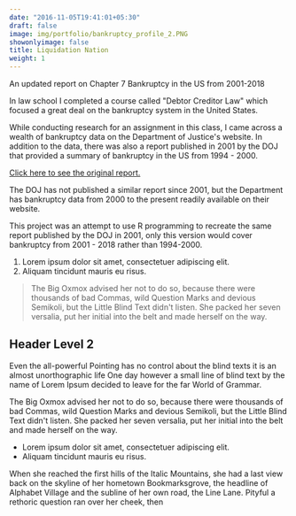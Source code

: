 ```yaml
---
date: "2016-11-05T19:41:01+05:30"
draft: false
image: img/portfolio/bankruptcy_profile_2.PNG
showonlyimage: false
title: Liquidation Nation
weight: 1
---
```


An updated report on Chapter 7 Bankruptcy in the US from 2001-2018
<!--more-->

In law school I completed a course called "Debtor Creditor Law" which focused a great deal on the  bankruptcy system in the United States. 

While conducting research for an assignment in this class, I came across a wealth of bankruptcy data on the Department of Justice's website. In addition to the data, there was also a report published in 2001 by the DOJ that provided a summary of bankruptcy in the US from 1994 - 2000. 

[Click here to see the original report.](https://www.justice.gov/ust/eo/private_trustee/library/chapter07/docs/assetcases/Publicat.pdf)

The DOJ has not published a similar report since 2001, but the Department has bankruptcy data from 2000 to the present readily available on their website.

This project was an attempt to use R programming to recreate the same report published by the DOJ in 2001, only this version would cover bankruptcy from 2001 - 2018 rather than 1994-2000. 

1. Lorem ipsum dolor sit amet, consectetuer adipiscing elit.
2. Aliquam tincidunt mauris eu risus.

> The Big Oxmox advised her not to do so, because there were thousands of bad Commas, wild Question Marks and devious Semikoli, but the Little Blind Text didn't listen. She packed her seven versalia, put her initial into the belt and made herself on the way.

## Header Level 2

Even the all-powerful Pointing has no control about the blind texts it is an almost unorthographic life One day however a small line of blind text by the name of Lorem Ipsum decided to leave for the far World of Grammar.

The Big Oxmox advised her not to do so, because there were thousands of bad Commas, wild Question Marks and devious Semikoli, but the Little Blind Text didn't listen. She packed her seven versalia, put her initial into the belt and made herself on the way.

* Lorem ipsum dolor sit amet, consectetuer adipiscing elit.
* Aliquam tincidunt mauris eu risus.

When she reached the first hills of the Italic Mountains, she had a last view back on the skyline of her hometown Bookmarksgrove, the headline of Alphabet Village and the subline of her own road, the Line Lane. Pityful a rethoric question ran over her cheek, then  
